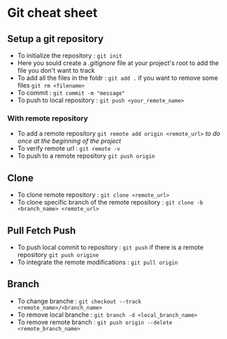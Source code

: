 # Git cheat sheet

## Setup a git repository
- To initialize the repository : `git init`
- Here you sould create a *.gitignore* file at your project's root to add the file you don't want to track
- To add all the files in the foldr : `git add .` if you want to remove some files `git rm <filename>`
- To commit : `git commit -m "message"`
- To push to local repository : `git push <your_remote_name>`
### With remote repository
- To add a remote repository `git remote add origin <remote_url>` *to do once at the beginning of the project*
- To verify remote url : `git remote -v`
- To push to a remote repository `git push origin`


## Clone
- To clone remote repository : `git clone <remote_url>`
- To clone specific branch of the remote repository : `git clone -b <branch_name> <remote_url>`

## Pull Fetch Push
- To push local commit to repository : `git push` if there is a remote repository `git push origine`
- To integrate the remote modifications : `git pull origin`

## Branch
- To change branche : `git checkout --track <remote_name>/<branch_name>`
- To remove local branche : `git branch -d <local_branch_name>`
- To remove remote branch : `git push origin --delete <remote_branch_name>`




